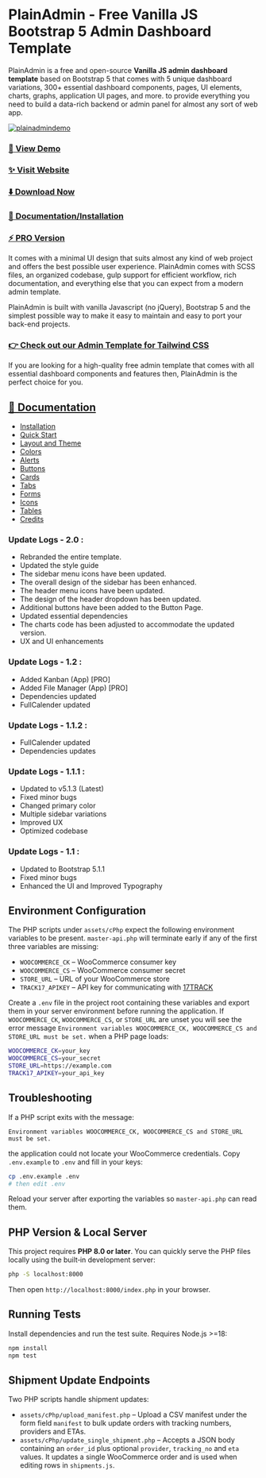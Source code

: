 # PlainAdmin - Free Vanilla JS Bootstrap 5 Admin Dashboard Template

PlainAdmin is a free and open-source **Vanilla JS admin dashboard template** based on Bootstrap 5 that comes with 5 unique dashboard variations, 300+ essential dashboard components, pages, UI elements, charts, graphs, application UI pages, and more. to provide everything you need to build a data-rich backend or admin panel for almost any sort of web app.

[![plainadmindemo](https://github.com/PlainAdmin/plain-free-bootstrap-admin-template/blob/main/plainadmin.jpg)](https://demo.plainadmin.com/)


### [🚀 View Demo](https://demo.plainadmin.com/)

### [✨ Visit Website](https://plainadmin.com/)

### [⬇️ Download Now](https://plainadmin.com/download)

### [📄 Documentation/Installation](https://plainadmin.com/docs/)

### [⚡ PRO Version](https://plainadmin.com/pricing)


It comes with a minimal UI design that suits almost any kind of web project and offers the best possible user experience. PlainAdmin comes with SCSS files, an organized codebase, gulp support for efficient workflow, rich documentation, and everything else that you can expect from a modern admin template.

PlainAdmin is built with vanilla Javascript (no jQuery), Bootstrap 5 and the simplest possible way to make it easy to maintain and easy to port your back-end projects.

### [👉 Check out our Admin Template for Tailwind CSS](https://tailadmin.com)

If you are looking for a high-quality free admin template that comes with all essential dashboard components and features then, PlainAdmin is the perfect choice for you.

## [📄 Documentation](https://plainadmin.com/docs/)
- [Installation](https://plainadmin.com/docs/#installation)
- [Quick Start](https://plainadmin.com/docs/#quick-start)
- [Layout and Theme](https://plainadmin.com/docs/#layout-theme)
- [Colors](https://plainadmin.com/docs/#colors)
- [Alerts](https://plainadmin.com/docs/#alerts)
- [Buttons](https://plainadmin.com/docs/#buttons)
- [Cards](https://plainadmin.com/docs/#cards)
- [Tabs](https://plainadmin.com/docs/#tabs)
- [Forms](https://plainadmin.com/docs/#forms)
- [Icons](https://plainadmin.com/docs/#icons)
- [Tables](https://plainadmin.com/docs/#tables)
- [Credits](https://plainadmin.com/docs/#credits)

### Update Logs - 2.0 :
- Rebranded the entire template.
- Updated the style guide
- The sidebar menu icons have been updated.
- The overall design of the sidebar has been enhanced.
- The header menu icons have been updated.
- The design of the header dropdown has been updated.
- Additional buttons have been added to the Button Page.
- Updated essential dependencies
- The charts code has been adjusted to accommodate the updated version.
- UX and UI enhancements

### Update Logs - 1.2 :
- Added Kanban (App) [PRO]
- Added File Manager (App) [PRO]
- Dependencies updated
- FullCalender updated

### Update Logs - 1.1.2 :
- FullCalender updated
- Dependencies updates

### Update Logs - 1.1.1 :
- Updated to v5.1.3 (Latest)
- Fixed minor bugs
- Changed primary color
- Multiple sidebar variations
- Improved UX
- Optimized codebase

### Update Logs - 1.1 :
- Updated to Bootstrap 5.1.1
- Fixed minor bugs
- Enhanced the UI and Improved Typography

## Environment Configuration

The PHP scripts under `assets/cPhp` expect the following environment variables to be present.
`master-api.php` will terminate early if any of the first three variables are missing:

- `WOOCOMMERCE_CK` – WooCommerce consumer key
- `WOOCOMMERCE_CS` – WooCommerce consumer secret
- `STORE_URL` – URL of your WooCommerce store
- `TRACK17_APIKEY` – API key for communicating with [17TRACK](https://www.17track.net/)

Create a `.env` file in the project root containing these variables and export them in your server environment before running the application. If `WOOCOMMERCE_CK`, `WOOCOMMERCE_CS`, or `STORE_URL` are unset you will see the error message `Environment variables WOOCOMMERCE_CK, WOOCOMMERCE_CS and STORE_URL must be set.` when a PHP page loads:

```bash
WOOCOMMERCE_CK=your_key
WOOCOMMERCE_CS=your_secret
STORE_URL=https://example.com
TRACK17_APIKEY=your_api_key
```

## Troubleshooting

If a PHP script exits with the message:

```
Environment variables WOOCOMMERCE_CK, WOOCOMMERCE_CS and STORE_URL must be set.
```

the application could not locate your WooCommerce credentials. Copy `.env.example` to `.env` and fill in your keys:

```bash
cp .env.example .env
# then edit .env
```

Reload your server after exporting the variables so `master-api.php` can read them.

## PHP Version & Local Server

This project requires **PHP 8.0 or later**. You can quickly serve the PHP files
locally using the built‑in development server:

```bash
php -S localhost:8000
```

Then open `http://localhost:8000/index.php` in your browser.

## Running Tests

Install dependencies and run the test suite. Requires Node.js >=18:

```bash
npm install
npm test
```

## Shipment Update Endpoints

Two PHP scripts handle shipment updates:

- `assets/cPhp/upload_manifest.php` – Upload a CSV manifest under the form field
  `manifest` to bulk update orders with tracking numbers, providers and ETAs.
- `assets/cPhp/update_single_shipment.php` – Accepts a JSON body containing an
  `order_id` plus optional `provider`, `tracking_no` and `eta` values. It updates
  a single WooCommerce order and is used when editing rows in `shipments.js`.
